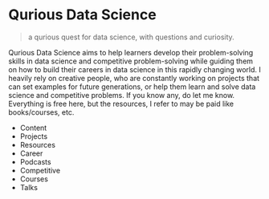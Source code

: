 # Qurious Data Science
> a qurious quest for data science, with questions and curiosity.

Qurious Data Science aims to help learners develop their problem-solving skills in data science and competitive problem-solving while guiding them on how to build their careers in data science in this rapidly changing world. I heavily rely on creative people, who are constantly working on projects that can set examples for future generations, or help them learn and solve data science and competitive problems. If you know any, do let me know. Everything is free here, but the resources, I refer to may be paid like books/courses, etc.

* Content
* Projects
* Resources
* Career
* Podcasts
* Competitive
* Courses
* Talks
